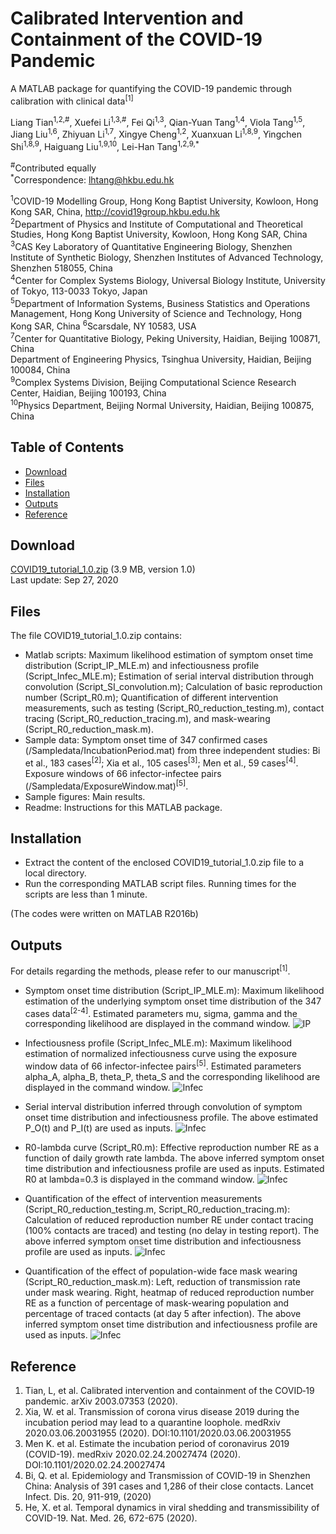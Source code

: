 # Calibrated Intervention and Containment of the COVID-19 Pandemic

A MATLAB package for quantifying the COVID-19 pandemic through calibration with clinical data<sup>[1]</sup>

Liang Tian<sup>1,2,#</sup>, Xuefei Li<sup>1,3,#</sup>, Fei Qi<sup>1,3</sup>, Qian-Yuan Tang<sup>1,4</sup>, Viola Tang<sup>1,5</sup>, Jiang Liu<sup>1,6</sup>, Zhiyuan Li<sup>1,7</sup>, Xingye Cheng<sup>1,2</sup>, Xuanxuan Li<sup>1,8,9</sup>, Yingchen Shi<sup>1,8,9</sup>, Haiguang Liu<sup>1,9,10</sup>, Lei-Han Tang<sup>1,2,9,*</sup>
 
<sup>#</sup>Contributed equally      
<sup>*</sup>Correspondence: lhtang@hkbu.edu.hk
 
<sup>1</sup>COVID-19 Modelling Group, Hong Kong Baptist University, Kowloon, Hong Kong SAR, China, http://covid19group.hkbu.edu.hk  
<sup>2</sup>Department of Physics and Institute of Computational and Theoretical Studies, Hong Kong Baptist University, Kowloon, Hong Kong SAR, China  
<sup>3</sup>CAS Key Laboratory of Quantitative Engineering Biology, Shenzhen Institute of Synthetic Biology, Shenzhen Institutes of Advanced Technology, Shenzhen 518055, China  
<sup>4</sup>Center for Complex Systems Biology, Universal Biology Institute, University of Tokyo, 113-0033 Tokyo, Japan  
<sup>5</sup>Department of Information Systems, Business Statistics and Operations Management, Hong Kong University of Science and Technology, Hong Kong SAR, China
<sup>6</sup>Scarsdale, NY 10583, USA  
<sup>7</sup>Center for Quantitative Biology, Peking University, Haidian, Beijing 100871, China  
<sup></sup>Department of Engineering Physics, Tsinghua University, Haidian, Beijing 100084, China  
<sup>9</sup>Complex Systems Division, Beijing Computational Science Research Center, Haidian, Beijing 100193, China  
<sup>10</sup>Physics Department, Beijing Normal University, Haidian, Beijing 100875, China  

## Table of Contents
- [Download](#Download)
- [Files](#Files)
- [Installation](#Installation)
- [Outputs](#Outputs)
- [Reference](#Reference)

## Download   
<a href="https://github.com/hkbu-covid19group/Calib-covid19/blob/master/COVID19_tutorial_1.0.zip">COVID19_tutorial_1.0.zip</a>  (3.9 MB, version 1.0)  
Last update: Sep 27, 2020

## Files
The file COVID19_tutorial_1.0.zip contains:   
- Matlab scripts: Maximum likelihood estimation of symptom onset time distribution (Script_IP_MLE.m) and infectiousness profile (Script_Infec_MLE.m); Estimation of serial interval distribution through convolution (Script_SI_convolution.m); Calculation of basic reproduction number (Script_R0.m); Quantification of different intervention measurements, such as testing (Script_R0_reduction_testing.m), contact tracing (Script_R0_reduction_tracing.m), and mask-wearing (Script_R0_reduction_mask.m).
- Sample data: Symptom onset time of 347 confirmed cases (/Sampledata/IncubationPeriod.mat) from three independent studies: Bi et al., 183 cases<sup>[2]</sup>; Xia et al., 105 cases<sup>[3]</sup>; Men et al., 59 cases<sup>[4]</sup>. Exposure windows of 66 infector-infectee pairs (/Sampledata/ExposureWindow.mat)<sup>[5]</sup>.
- Sample figures: Main results.
- Readme: Instructions for this MATLAB package.

## Installation
- Extract the content of the enclosed COVID19_tutorial_1.0.zip file to a local directory.
- Run the corresponding MATLAB script files. Running times for the scripts are less than 1 minute.   

(The codes were written on MATLAB R2016b)

## Outputs
For details regarding the methods, please refer to our manuscript<sup>[1]</sup>.
- Symptom onset time distribution (Script_IP_MLE.m): Maximum likelihood estimation of the underlying symptom onset time distribution of the 347 cases data<sup>[2-4]</sup>. Estimated parameters mu, sigma, gamma and the corresponding likelihood are displayed in the command window.
![IP](https://github.com/hkbu-covid19group/Calib-covid19/blob/master/Samplefigures/IP.png)

- Infectiousness profile (Script_Infec_MLE.m): Maximum likelihood estimation of normalized infectiousness curve using the exposure window data of 66 infector-infectee pairs<sup>[5]</sup>. Estimated parameters alpha_A, alpha_B, theta_P, theta_S and the corresponding likelihood are displayed in the command window.
![Infec](https://github.com/hkbu-covid19group/Calib-covid19/blob/master/Samplefigures/Infec.png)

- Serial interval distribution inferred through convolution of symptom onset time distribution and infectiousness profile. The above estimated P_O(t) and P_I(t) are used as inputs.
![Infec](https://github.com/hkbu-covid19group/Calib-covid19/blob/master/Samplefigures/SI_conv.png)

- R0-lambda curve (Script_R0.m): Effective reproduction number RE as a function of daily growth rate lambda. The above inferred symptom onset time distribution and infectiousness profile are used as inputs. Estimated R0 at lambda=0.3 is displayed in the command window.
![Infec](https://github.com/hkbu-covid19group/Calib-covid19/blob/master/Samplefigures/R0.png)

- Quantification of the effect of intervention measurements (Script_R0_reduction_testing.m, Script_R0_reduction_tracing.m): Calculation of reduced reproduction number RE under contact tracing (100% contacts are traced) and testing (no delay in testing report). The above inferred symptom onset time distribution and infectiousness profile are used as inputs.
![Infec](https://github.com/hkbu-covid19group/Calib-covid19/blob/master/Samplefigures/Intervention.png)

- Quantification of the effect of population-wide face mask wearing (Script_R0_reduction_mask.m): Left, reduction of transmission rate under mask wearing. Right, heatmap of reduced reproduction number RE as a function of percentage of mask-wearing population and percentage of traced contacts (at day 5 after infection). The above inferred symptom onset time distribution and infectiousness profile are used as inputs.
![Infec](https://github.com/hkbu-covid19group/Calib-covid19/blob/master/Samplefigures/mask-tracing.png)

## Reference
1.	Tian, L, et al. Calibrated intervention and containment of the COVID‐19 pandemic. arXiv 2003.07353 (2020).
2.	Xia, W. et al. Transmission of corona virus disease 2019 during the incubation period may lead to a quarantine loophole. medRxiv 2020.03.06.20031955 (2020). DOI:10.1101/2020.03.06.20031955
3.	Men K. et al. Estimate the incubation period of coronavirus 2019 (COVID-19). medRxiv 2020.02.24.20027474 (2020). DOI:10.1101/2020.02.24.20027474
4.	Bi, Q. et al. Epidemiology and Transmission of COVID-19 in Shenzhen China: Analysis of 391 cases and 1,286 of their close contacts. Lancet Infect. Dis. 20, 911-919, (2020)
5.	He, X. et al. Temporal dynamics in viral shedding and transmissibility of COVID-19. Nat. Med. 26, 672-675 (2020). 

